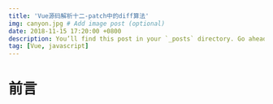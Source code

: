 ```yaml
---
title: 'Vue源码解析十二-patch中的diff算法'
img: canyon.jpg # Add image post (optional)
date: 2018-11-15 17:20:00 +0800
description: You’ll find this post in your `_posts` directory. Go ahead and edit it and re-build the site to see your changes. # Add post description (optional)
tag: [Vue, javascript]
---
```


# 前言
